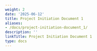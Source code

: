 ```yaml
---
weight: 2
date: '2025-06-12'
title: Project Initiation Document 1
aliases:
- /docs/project-initiation-document_1/
description: ''
linkTitle: Project Initiation Document 1
type: docs
---
```


